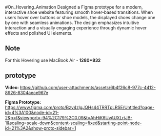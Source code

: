 #On_Hovering_Animation
  Designed a Figma prototype for a modern, interactive shoe website featuring smooth hover-based transitions. When users hover over buttons or shoe models, the displayed shoes change one by one with seamless animations. The design emphasizes intuitive interaction and a visually engaging experience through dynamic hover effects and polished UI elements.

## Note
  For this Hovering use MacBook Air - **1280*832**

## prototype 

**Video:** https://github.com/user-attachments/assets/6b4f26c8-977c-4412-8926-8304aece967e

**Figma Prototype:** https://www.figma.com/proto/Bzy4zlgJQHs44TRRTpLRSE/Untitled?page-id=4%3A100&node-id=21-2&p=f&viewport=-94%2C179%2C0.09&t=AhHiK6UvAUXLrtJB-1&scaling=scale-down&content-scaling=fixed&starting-point-node-id=21%3A2&show-proto-sidebar=1
